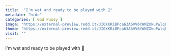 ```yaml
---
title:  "I'm wet and ready to be played with 🤤"
metadate: "hide"
categories: [ God Pussy ]
image: "https://external-preview.redd.it/JI0XKRiBPca63A6VV6YWNZXkuPwlqPF-YYPkKE5-pXw.jpg?auto=webp&s=68bea1f80d682144d93373a418fbebdc8e182eb5"
thumb: "https://external-preview.redd.it/JI0XKRiBPca63A6VV6YWNZXkuPwlqPF-YYPkKE5-pXw.jpg?width=1080&crop=smart&auto=webp&s=fa553d246b6fdaaa9d27b63de6082a55a3e88324"
visit: ""
---
```

I'm wet and ready to be played with 🤤
